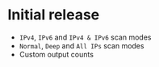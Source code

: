 # Initial release

- `IPv4`, `IPv6` and `IPv4 & IPv6` scan modes
- `Normal`, `Deep` and `All IPs` scan modes
- Custom output counts
